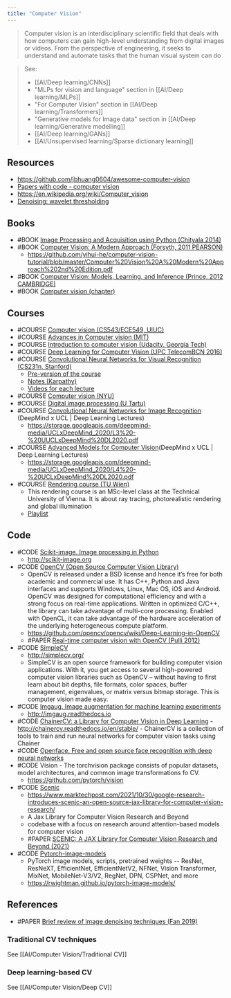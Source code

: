 ```yaml
---
title: "Computer Vision"
---
```


> Computer vision is an interdisciplinary scientific field that deals with how computers can gain high-level understanding from digital images or videos. From the perspective of engineering, it seeks to understand and automate tasks that the human visual system can do

> See: 
> - [[AI/Deep learning/CNNs]]
> - "MLPs for vision and language" section in [[AI/Deep learning/MLPs]]
> - "For Computer Vision" section in [[AI/Deep learning/Transformers]]
> - "Generative models for Image data" section in [[AI/Deep learning/Generative modelling]]
> - [[AI/Deep learning/GANs]]
> - [[AI/Unsupervised learning/Sparse dictionary learning]]


## Resources
- https://github.com/jbhuang0604/awesome-computer-vision
- [Papers with code - computer vision](https://paperswithcode.com/area/computer-vision)
- https://en.wikipedia.org/wiki/Computer_vision
- [Denoising: wavelet thresholding](https://blancosilva.wordpress.com/teaching/mathematical-imaging/denoising-wavelet-thresholding/)

## Books
- #BOOK [Image Processing and Acquisition using Python (Chityala 2014)](https://www.crcpress.com/Image-Processing-and-Acquisition-using-Python/Chityala-Pudipeddi/p/book/9781466583757)
- #BOOK [Computer Vision: A Modern Approach (Forsyth, 2011 PEARSON)](https://www.pearson.com/us/higher-education/program/Forsyth-Computer-Vision-A-Modern-Approach-2nd-Edition/PGM111082.html)
	- https://github.com/yihui-he/computer-vision-tutorial/blob/master/Computer%20Vision%20A%20Modern%20Approach%202nd%20Edition.pdf
- #BOOK [Computer Vision: Models, Learning, and Inference (Prince, 2012 CAMBRIDGE)](http://www.computervisionmodels.com/)
- #BOOK [Computer vision (chapter)](https://d2l.ai/chapter_computer-vision/index.html)

## Courses
- #COURSE [Computer vision (CS543/ECE549, UIUC)](https://courses.engr.illinois.edu/cs543/sp2015/)
- #COURSE [Advances in Computer vision (MIT)](http://6.869.csail.mit.edu/fa18/)
- #COURSE [Introduction to computer vision (Udacity, Georgia Tech)](https://www.udacity.com/course/introduction-to-computer-vision--ud810)
- #COURSE [Deep Learning for Computer Vision (UPC TelecomBCN 2016)](http://imatge-upc.github.io/telecombcn-2016-dlcv/)
- #COURSE [Convolutional Neural Networks for Visual Recognition (CS231n, Stanford)](http://cs231n.github.io/)
	- [Pre-version of the course](http://karpathy.github.io/neuralnets/)
	- [Notes (Karpathy)](http://cs231n.github.io/)
	- [Videos for each lecture](https://www.youtube.com/playlist?list=PLkt2uSq6rBVctENoVBg1TpCC7OQi31AlC)
- #COURSE [Computer vision (NYU)](https://cs.nyu.edu/~fergus/teaching/vision/)
- #COURSE [Digital image processing (U Tartu)](https://sisu.ut.ee/dev/imageprocessing/avaleht)
- #COURSE [Convolutional Neural Networks for Image Recognition](https://www.youtube.com/watch?v=shVKhOmT0HE&list=PLqYmG7hTraZCDxZ44o4p3N5Anz3lLRVZF&index=3&t=1s) (DeepMind x UCL | Deep Learning Lectures)
	- https://storage.googleapis.com/deepmind-media/UCLxDeepMind_2020/L3%20-%20UUCLxDeepMind%20DL2020.pdf
- #COURSE [Advanced Models for Computer Vision](https://www.youtube.com/watch?v=_aUq7lmMfxo&list=PLqYmG7hTraZCDxZ44o4p3N5Anz3lLRVZF&index=4)(DeepMind x UCL | Deep Learning Lectures)
	- https://storage.googleapis.com/deepmind-media/UCLxDeepMind_2020/L4%20-%20UCLxDeepMind%20DL2020.pdf
- #COURSE [Rendering course (TU Wien)](https://users.cg.tuwien.ac.at/zsolnai/gfx/rendering-course/)
	- This rendering course is an MSc-level class at the Technical University of Vienna. It is about ray tracing, photorealistic rendering and global illumination
	- [Playlist](https://www.youtube.com/playlist?list=PLujxSBD-JXgnGmsn7gEyN28P1DnRZG7qi)


## Code
- #CODE [Scikit-image. Image processing in Python](https://github.com/scikit-image/scikit-image)
	- http://scikit-image.org
- #CODE [OpenCV (Open Source Computer Vision Library)](https://opencv.org/)
	- OpenCV is released under a BSD license and hence it’s free for both academic and commercial use. It has C++, Python and Java interfaces and supports Windows, Linux, Mac OS, iOS and Android. OpenCV was designed for computational efficiency and with a strong focus on real-time applications. Written in optimized C/C++, the library can take advantage of multi-core processing. Enabled with OpenCL, it can take advantage of the hardware acceleration of the underlying heterogeneous compute platform.
	- https://github.com/opencv/opencv/wiki/Deep-Learning-in-OpenCV
	- #PAPER [Real-time computer vision with OpenCV (Pulli 2012)](https://dl.acm.org/doi/10.1145/2184319.2184337)
- #CODE [SimpleCV](https://github.com/sightmachine/SimpleCV)
	- http://simplecv.org/
	- SimpleCV is an open source framework for building computer vision applications. With it, you get access to several high-powered computer vision libraries such as OpenCV – without having to first learn about bit depths, file formats, color spaces, buffer management, eigenvalues, or matrix versus bitmap storage. This is computer vision made easy.
- #CODE [Imgaug. Image augmentation for machine learning experiments](https://github.com/aleju/imgaug)
	- http://imgaug.readthedocs.io
- #CODE [ChainerCV: a Library for Computer Vision in Deep Learning](https://github.com/chainer/chainercv)
		- http://chainercv.readthedocs.io/en/stable/
		- ChainerCV is a collection of tools to train and run neural networks for computer vision tasks using Chainer
- #CODE [Openface. Free and open source face recognition with deep neural networks](https://cmusatyalab.github.io/openface/)
- #CODE Vision - The torchvision package consists of popular datasets, model architectures, and common image transformations fo CV. 
	- https://github.com/pytorch/vision
- #CODE [Scenic](https://github.com/google-research/scenic)
	- https://www.marktechpost.com/2021/10/30/google-research-introduces-scenic-an-open-source-jax-library-for-computer-vision-research/
	- A Jax Library for Computer Vision Research and Beyond
	- codebase with a focus on research around attention-based models for computer vision
	- #PAPER [SCENIC: A JAX Library for Computer Vision Research and Beyond (2021)](https://arxiv.org/abs/2110.11403)
- #CODE [Pytorch-image-models](https://github.com/rwightman/pytorch-image-models)
	- PyTorch image models, scripts, pretrained weights -- ResNet, ResNeXT, EfficientNet, EfficientNetV2, NFNet, Vision Transformer, MixNet, MobileNet-V3/V2, RegNet, DPN, CSPNet, and more
	- https://rwightman.github.io/pytorch-image-models/

## References
- #PAPER [Brief review of image denoising techniques (Fan 2019)](https://vciba.springeropen.com/articles/10.1186/s42492-019-0016-7)

### Traditional CV techniques
See [[AI/Computer Vision/Traditional CV]]

### Deep learning-based CV
See [[AI/Computer Vision/Deep CV]]



